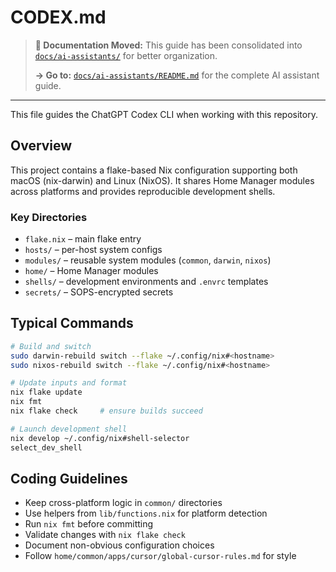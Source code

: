 # CODEX.md

> **📍 Documentation Moved:** This guide has been consolidated into [`docs/ai-assistants/`](docs/ai-assistants/) for better organization.
>
> **→ Go to:** [`docs/ai-assistants/README.md`](docs/ai-assistants/README.md) for the complete AI assistant guide.

---

This file guides the ChatGPT Codex CLI when working with this repository.

## Overview

This project contains a flake-based Nix configuration supporting both macOS (nix-darwin) and Linux (NixOS). It shares Home Manager modules across platforms and provides reproducible development shells.

### Key Directories
- `flake.nix` – main flake entry
- `hosts/` – per-host system configs
- `modules/` – reusable system modules (`common`, `darwin`, `nixos`)
- `home/` – Home Manager modules
- `shells/` – development environments and `.envrc` templates
- `secrets/` – SOPS-encrypted secrets

## Typical Commands
```bash
# Build and switch
sudo darwin-rebuild switch --flake ~/.config/nix#<hostname>
sudo nixos-rebuild switch --flake ~/.config/nix#<hostname>

# Update inputs and format
nix flake update
nix fmt
nix flake check     # ensure builds succeed

# Launch development shell
nix develop ~/.config/nix#shell-selector
select_dev_shell
```

## Coding Guidelines
- Keep cross-platform logic in `common/` directories
- Use helpers from `lib/functions.nix` for platform detection
- Run `nix fmt` before committing
- Validate changes with `nix flake check`
- Document non-obvious configuration choices
- Follow `home/common/apps/cursor/global-cursor-rules.md` for style
